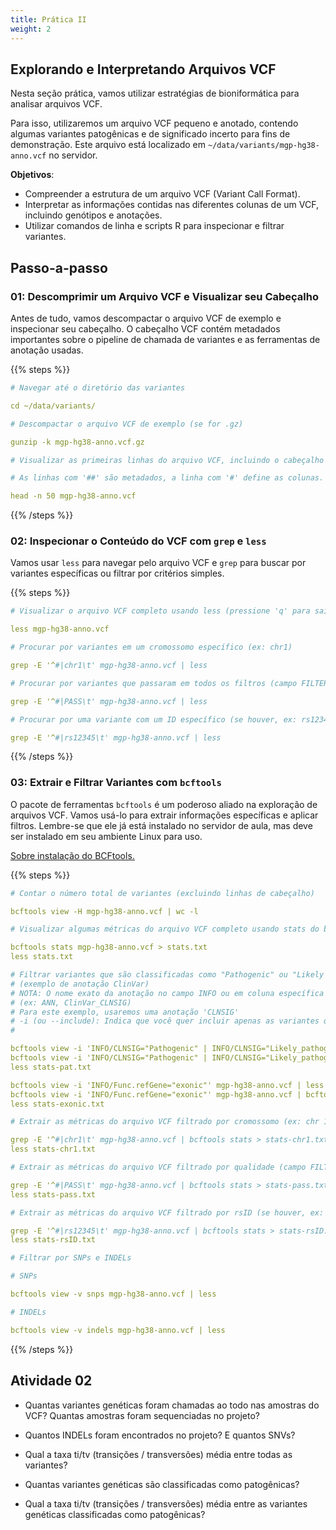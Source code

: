 ```yaml
---
title: Prática II
weight: 2
---
```


## Explorando e Interpretando Arquivos VCF

Nesta seção prática, vamos utilizar estratégias de bioniformática para analisar arquivos VCF.

Para isso, utilizaremos um arquivo VCF pequeno e anotado, contendo algumas variantes patogênicas e de significado incerto para fins de demonstração. Este arquivo está localizado em `~/data/variants/mgp-hg38-anno.vcf` no servidor.


**Objetivos**:

- Compreender a estrutura de um arquivo VCF (Variant Call Format).
- Interpretar as informações contidas nas diferentes colunas de um VCF, incluindo genótipos e anotações.
- Utilizar comandos de linha e scripts R para inspecionar e filtrar variantes.

## Passo-a-passo

### 01: Descomprimir um Arquivo VCF e Visualizar seu Cabeçalho

Antes de tudo, vamos descompactar o arquivo VCF de exemplo e inspecionar seu cabeçalho. O cabeçalho VCF contém metadados importantes sobre o pipeline de chamada de variantes e as ferramentas de anotação usadas.

{{% steps %}}

```yaml
# Navegar até o diretório das variantes

cd ~/data/variants/
```

```yaml
# Descompactar o arquivo VCF de exemplo (se for .gz)

gunzip -k mgp-hg38-anno.vcf.gz 
```

```yaml
# Visualizar as primeiras linhas do arquivo VCF, incluindo o cabeçalho

# As linhas com '##' são metadados, a linha com '#' define as colunas.

head -n 50 mgp-hg38-anno.vcf 
```

{{% /steps %}}

### 02: Inspecionar o Conteúdo do VCF com `grep` e `less`

Vamos usar `less` para navegar pelo arquivo VCF e `grep` para buscar por variantes específicas ou filtrar por critérios simples. 

{{% steps %}}

```yaml
# Visualizar o arquivo VCF completo usando less (pressione 'q' para sair)

less mgp-hg38-anno.vcf
```

```yaml
# Procurar por variantes em um cromossomo específico (ex: chr1)

grep -E '^#|chr1\t' mgp-hg38-anno.vcf | less
```

```yaml
# Procurar por variantes que passaram em todos os filtros (campo FILTER = PASS)

grep -E '^#|PASS\t' mgp-hg38-anno.vcf | less

```

```yaml
# Procurar por uma variante com um ID específico (se houver, ex: rs12345)

grep -E '^#|rs12345\t' mgp-hg38-anno.vcf | less
```

{{% /steps %}}

### 03: Extrair e Filtrar Variantes com `bcftools`

O pacote de ferramentas `bcftools` é um poderoso aliado na exploração de arquivos VCF. Vamos usá-lo para extrair informações específicas e aplicar filtros. Lembre-se que ele já está instalado no servidor de aula, mas deve ser instalado em seu ambiente Linux para uso.

[Sobre instalação do BCFtools.](https://samtools.github.io/bcftools/howtos/install.html)

{{% steps %}}

```yaml
# Contar o número total de variantes (excluindo linhas de cabeçalho)

bcftools view -H mgp-hg38-anno.vcf | wc -l
```

```yaml
# Visualizar algumas métricas do arquivo VCF completo usando stats do bcftools, incluindo número total de variantes

bcftools stats mgp-hg38-anno.vcf > stats.txt
less stats.txt
```

```yaml
# Filtrar variantes que são classificadas como "Pathogenic" ou "Likely Pathogenic" nas colunas de anotação 
# (exemplo de anotação ClinVar)
# NOTA: O nome exato da anotação no campo INFO ou em coluna específica pode variar dependendo da ferramenta de anotação 
# (ex: ANN, ClinVar_CLNSIG)
# Para este exemplo, usaremos uma anotação 'CLNSIG'
# -i (ou --include): Indica que você quer incluir apenas as variantes que satisfazem a condição especificada
# 

bcftools view -i 'INFO/CLNSIG="Pathogenic" | INFO/CLNSIG="Likely_pathogenic"' mgp-hg38-anno.vcf | less
bcftools view -i 'INFO/CLNSIG="Pathogenic" | INFO/CLNSIG="Likely_pathogenic"' mgp-hg38-anno.vcf | bcftools stats > stats-pat.txt
less stats-pat.txt

bcftools view -i 'INFO/Func.refGene="exonic"' mgp-hg38-anno.vcf | less
bcftools view -i 'INFO/Func.refGene="exonic"' mgp-hg38-anno.vcf | bcftools stats > stats-exonic.txt
less stats-exonic.txt
```

```yaml
# Extrair as métricas do arquivo VCF filtrado por cromossomo (ex: chr 1)

grep -E '^#|chr1\t' mgp-hg38-anno.vcf | bcftools stats > stats-chr1.txt
less stats-chr1.txt

# Extrair as métricas do arquivo VCF filtrado por qualidade (campo FILTER = PASS)

grep -E '^#|PASS\t' mgp-hg38-anno.vcf | bcftools stats > stats-pass.txt
less stats-pass.txt

# Extrair as métricas do arquivo VCF filtrado por rsID (se houver, ex: rs12345)

grep -E '^#|rs12345\t' mgp-hg38-anno.vcf | bcftools stats > stats-rsID.txt
less stats-rsID.txt
```

```yaml
# Filtrar por SNPs e INDELs

# SNPs

bcftools view -v snps mgp-hg38-anno.vcf | less

# INDELs

bcftools view -v indels mgp-hg38-anno.vcf | less

```

{{% /steps %}}

## Atividade 02

- Quantas variantes genéticas foram chamadas ao todo nas amostras do VCF? Quantas amostras foram sequenciadas no projeto?

- Quantos INDELs foram encontrados no projeto? E quantos SNVs?

- Qual a taxa ti/tv (transições / transversões) média entre todas as variantes?

- Quantas variantes genéticas são classificadas como patogênicas?

- Qual a taxa ti/tv (transições / transversões) média entre as variantes genéticas classificadas como patogênicas? 